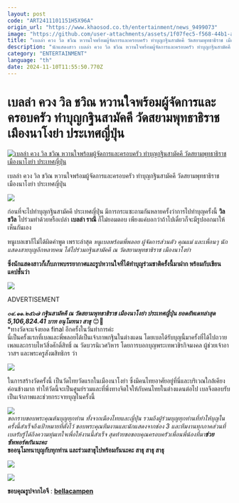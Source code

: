 ```yaml
---
layout: post
code: "ART2411101151H5X96A"
origin_url: "https://www.khaosod.co.th/entertainment/news_9499073"
image: "https://github.com/user-attachments/assets/1f07fec5-f568-44b1-ad56-190121597301"
title: "เบลล่า ควง วิล ชวิณ หวานใจพร้อมผู้จัดการและครอบครัว ทำบุญกฐินสามัคคี วัดสยามพุทธาธิราช เมืองนาโงย่า ประเทศญี่ปุ่น"
description: "นักแสดงสาว เบลล่า ควง วิล ชวิณ หวานใจพร้อมผู้จัดการและครอบครัว ทำบุญกฐินสามัคคี วัดสยามพุทธาธิราช เมืองนาโงย่า ประเทศญี่ปุ่น"
category: "ENTERTAINMENT"
language: "th"
date: 2024-11-10T11:55:50.770Z
---
```


# เบลล่า ควง วิล ชวิณ หวานใจพร้อมผู้จัดการและครอบครัว ทำบุญกฐินสามัคคี วัดสยามพุทธาธิราช เมืองนาโงย่า ประเทศญี่ปุ่น

[![เบลล่า ควง วิล ชวิณ หวานใจพร้อมผู้จัดการและครอบครัว ทำบุญกฐินสามัคคี วัดสยามพุทธาธิราช เมืองนาโงย่า ประเทศญี่ปุ่น](https://www.khaosod.co.th/wpapp/uploads/2024/11/ball1.jpg "เบลล่า ควง วิล ชวิณ หวานใจพร้อมผู้จัดการและครอบครัว ทำบุญกฐินสามัคคี วัดสยามพุทธาธิราช เมืองนาโงย่า ประเทศญี่ปุ่น")](https://www.khaosod.co.th/wpapp/uploads/2024/11/ball1.jpg)

เบลล่า ควง วิล ชวิณ หวานใจพร้อมผู้จัดการและครอบครัว ทำบุญกฐินสามัคคี วัดสยามพุทธาธิราช เมืองนาโงย่า ประเทศญี่ปุ่น

![](https://www.khaosod.co.th/wpapp/uploads/2024/11/Snapinsta.app_466154087_1068897898293429_195279298511937_n_1080.jpg)

ก่อนที่จะไปทำบุญกฐินสามัคคี ประเทศญี่ปุ่น มีการกระแซะถามกันหลายครั้งว่าการไปทำบุญครั้งนี้ **วิล ชวิล** ไปร่วมทำด้วยหรือเปล่า **เบลล่า ราณี** ก็ไม่ยอมตอบ เพียงแค่บอกว่าถ้าไปเดี๋ยวก็จะมีรูปออกมาให้เห็นกันเอง

หนูเบลเขาก็ไม่ได้ผิดคำพูด เพราะล่าสุด _หนูเบลพร้อมพี่พลอย ผู้จัดการส่วนตัว คุณแม่ และเพื่อนๆ นักแสดงสายบุญอีกหลายคน ได้ไปร่วมกฐินสามัคคี ณ วัดสยามพุทธาธิราช เมืองนาโงย่า_

**ซึ่งนักแสดงสาวก็เก็บภาพบรรยากาศและรูปหวานใจที่ได้ทำบุญร่วมชาติครั้งนี้มาฝาก พร้อมกับเขียนแคปชั่นว่า**

![](https://www.khaosod.co.th/wpapp/uploads/2024/11/Snapinsta.app_466491409_2826676997488527_6947892309909135017_n_1080.jpg)

ADVERTISEMENT

_**๐๙.๑๑.๒๕๖๗ กฐินสามัคคี ณ วัดสยามพุทธาธิราช เมืองนาโงย่า ประเทศญี่ปุ่น ยอดอัพเดทล่าสุด 5,106,824.41 บาท อนุโมทนา สาธุ**_ 😊🤍  
\*ทางวัดจะแจ้งยอด final อีกครั้งในวันทำการค่ะ  
นี่เป็นครั้งแรกที่เบลและพี่พลอยได้เป็นเจ้าภาพกฐินในต่างแดน โดยเบลได้รับบุญนี้มาครั้งที่ได้ไปถวายเพลและกราบไหว้สิ่งศักดิ์สิทธิ์ ณ วัดบวรนิเวศวิหาร โดยการบอกบุญพระเทพวชิรกิจมงคล ผู้ช่วยเจ้าอาวาสฯ และพระครูสังฆสิทธิกร ว่า

![](https://www.khaosod.co.th/wpapp/uploads/2024/11/Snapinsta.app_466522071_575758684923672_3119961979692267720_n_1080.jpg)

ในการสร้างวัดครั้งนี้ เป็นวัดไทยวัดแรกในเมืองนาโงย่า ซึ่งมีคนไทยอาศัยอยู่ที่นี่และบริเวณใกล้เคียงค่อนข้างมาก ทำให้วัดนี้จะเป็นศูนย์รวมและที่พึ่งทางจิตใจให้กับคนไทยในต่างแดนต่อไป เบลจึงตอบรับเป็นเจ้าภาพและช่วยกระจายบุญในครั้งนี้

![](https://www.khaosod.co.th/wpapp/uploads/2024/11/Snapinsta.app_466154445_1716834735734809_243645562607254199_n_1080.jpg)  
_ขอกราบขอบพระคุณต้นบุญทุกท่าน ทั้งจากเมืองไทยและญี่ปุ่น รวมถึงผู้ร่วมบุญทุกท่านที่ทำให้บุญในครั้งนี้สำเร็จถึงเป้าหมายที่ตั้งไว้ ขอบพระคุณทีมงานและนักแสดงจากช่อง 3 และทีมงานทุกภาคส่วนที่เบลรับรู้ได้ถึงความทุ่มเทใจเพื่อให้งานนี้สำเร็จ สุดท้ายขอขอบคุณครอบครัวเพื่อนพี่น้องที่มา**ช่วยซัพพอร์ตกันนะคะ**_  
**ขออนุโมทนาบุญกับทุกท่าน และร่วมสาธุไปพร้อมกันนะคะ สาธุ สาธุ สาธุ**

![](https://www.khaosod.co.th/wpapp/uploads/2024/11/Snapinsta.app_466675587_1040406877833149_5576063130894115705_n_1080.jpg)

![](https://www.khaosod.co.th/wpapp/uploads/2024/11/Snapinsta.app_466475665_575384508312141_5199326659129761043_n_1080.jpg)

**ขอบคุณรูปจากไอจี** : [**bellacampen**](https://www.instagram.com/bellacampen/?e=2f49a3a3-040f-4fa2-b452-1b38d749f5ac&g=5)